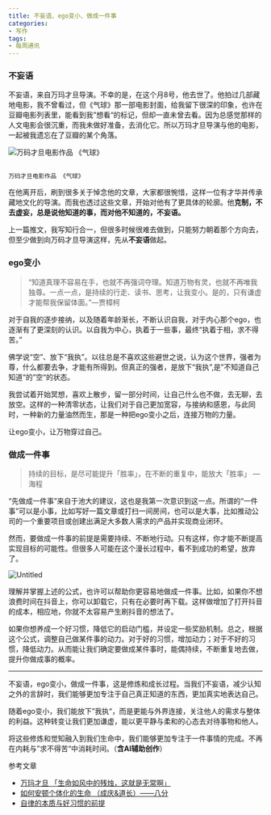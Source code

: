 ```yaml
---
title: 不妄语、ego变小、做成一件事
categories:
- 写作
tags: 
- 每周通讯
---
```

### 不妄语

不妄语，来自万玛才旦导演。不幸的是，在这个月8号，他去世了。他拍过几部藏地电影，我不曾看过，但《气球》那一部电影封面，给我留下很深的印象，也许在豆瓣电影列表里，能看到我”想看“的标记，但却一直未曾去看。因为总感觉那样的人文电影会很沉重，而我未做好准备，去消化它。所以万玛才旦导演与他的电影，一起被我遗忘在了豆瓣的某个角落。

![                                                                         万码才旦电影作品 《气球》](https://s3-us-west-2.amazonaws.com/secure.notion-static.com/942e384e-1c7c-4144-88cb-a0e6370a69f1/Untitled.png)

                                                                         万码才旦电影作品 《气球》

在他离开后，刷到很多关于悼念他的文章，大家都很惋惜，这样一位有才华并传承藏地文化的导演。而我也透过这些文章，开始对他有了更具体的轮廓。他**克制，不去虚妄，总是说他知道的事，而对他不知道的，不妄语。**

上一篇推文，我写知行合一，但很多时候很难去做到，只能努力朝着那个方向去，但至少做到向万码才旦导演这样，先从**不妄语**做起。

### ego变小

> “知道真理不容易在手，也就不再强词夺理。知道万物有灵，也就不再唯我独尊。一点一点，是持续的行走、读书、思考，让我变小。是的，只有谦虚才能帮我保留体面。”—贾樟柯
> 

对于自我的逐步接纳，以及随着年龄渐长，不断认识自我，对于内心那个ego，也逐渐有了更深刻的认识。以自我为中心，执着于一些事，最终“执着于相，求不得苦。”

佛学说“空”、放下“我执”。以往总是不喜欢这些避世之说，认为这个世界，强者为尊，什么都要去争，才能有所得到。但真正的强者，是放下“我执”,是”不知道自己知道“的”空“的状态。

我尝试着开始冥想，喜欢上散步，留一部分时间，让自己什么也不做，去无聊，去放空。这样的一种清零状态，让我们对于自己更加宽容，与接纳和感恩，与此同时，一种新的力量油然而生，那是一种把ego变小之后，连接万物的力量。

让ego变小，让万物穿过自己。

### 做成一件事

> 持续的目标，是尽可能提升「胜率」，在不断的重复中，能放大「胜率」  —海程
> 

“先做成一件事”来自于池大的建议，这也是我第一次意识到这一点。所谓的“一件事”可以是小事，比如写好一篇文章或打扫一间房间，也可以是大事，比如推动公司的一个重要项目或创建出满足大多数人需求的产品并实现商业闭环。

然而，要做成一件事的前提是需要持续、不断地行动。只有这样，你才能不断提高实现目标的可能性。但很多人可能在这个漫长过程中，看不到成功的希望，放弃了。

![Untitled](https://s3-us-west-2.amazonaws.com/secure.notion-static.com/84233ead-3968-4991-af32-a6a3a66aaeea/Untitled.png)

理解并掌握上述的公式，也许可以帮助你更容易地做成一件事。比如，如果你不想浪费时间在抖音上，你可以卸载它，只有在必要时再下载。这样做增加了打开抖音的成本，相应地，你就不太容易产生刷抖音的想法了。

如果你想养成一个好习惯，降低它的启动门槛，并设定一些奖励机制。总之，根据这个公式，调整自己做某件事的动力。对于好的习惯，增加动力；对于不好的习惯，降低动力。从而能让我们确定要做成某件事时，能偶持续，不断重复地去做，提升你做成事的概率。

---

不妄语，ego变小，做成一件事，这是修炼和成长过程。当我们不妄语，减少认知之外的言辞时，我们能够更加专注于自己真正知道的东西，更加真实地表达自己。

随着ego变小，我们能放下”我执“，而是更能与外界连接，关注他人的需求与整体的利益。这种转变让我们更加谦虚，能以更平静与柔和的心态去对待事物和他人。

将这些修炼和觉知融入到我们生命中，我们能够更加专注于一件事情的完成。不再在内耗与”求不得苦“中消耗时间。（**含Al辅助创作**）

参考文章

- [万玛才旦 「生命如风中的残烛，这就是无常啊」](https://mp.weixin.qq.com/s/huWHiIXrpYzb0OY1er5miw)
- [如何安顿个体化的生命 （成庆&道长）——八分](https://shop.vistopia.com.cn/article?article_id=663966&source=article)
- [自律的本质与好习惯的前提](https://mp.weixin.qq.com/s/NVrpo6MDIg9uLqHj-ilikg)